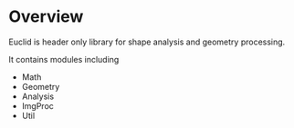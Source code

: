 # Overview

Euclid is header only library for shape analysis and geometry processing.

It contains modules including

- Math
- Geometry
- Analysis
- ImgProc
- Util